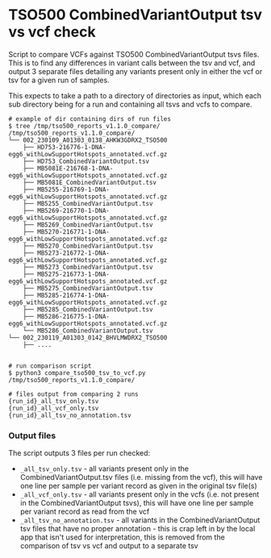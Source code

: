 # TSO500 CombinedVariantOutput tsv vs vcf check

Script to compare VCFs against TSO500 CombinedVariantOutput tsvs files. This is to find any differences in variant calls between the tsv and vcf, and output 3 separate files detailing any variants present only in either the vcf or tsv for a given run of samples.

This expects to take a path to a directory of directories as input, which each sub directory being for a run and containing all tsvs and vcfs to compare.

```
# example of dir containing dirs of run files
$ tree /tmp/tso500_reports_v1.1.0_compare/
/tmp/tso500_reports_v1.1.0_compare/
└── 002_230109_A01303_0138_AHKW3GDRX2_TSO500
    ├── HD753-216776-1-DNA-egg6_withLowSupportHotspots_annotated.vcf.gz
    ├── HD753_CombinedVariantOutput.tsv
    ├── MB5081E-216768-1-DNA-egg6_withLowSupportHotspots_annotated.vcf.gz
    ├── MB5081E_CombinedVariantOutput.tsv
    ├── MB5255-216769-1-DNA-egg6_withLowSupportHotspots_annotated.vcf.gz
    ├── MB5255_CombinedVariantOutput.tsv
    ├── MB5269-216770-1-DNA-egg6_withLowSupportHotspots_annotated.vcf.gz
    ├── MB5269_CombinedVariantOutput.tsv
    ├── MB5270-216771-1-DNA-egg6_withLowSupportHotspots_annotated.vcf.gz
    ├── MB5270_CombinedVariantOutput.tsv
    ├── MB5273-216772-1-DNA-egg6_withLowSupportHotspots_annotated.vcf.gz
    ├── MB5273_CombinedVariantOutput.tsv
    ├── MB5275-216773-1-DNA-egg6_withLowSupportHotspots_annotated.vcf.gz
    ├── MB5275_CombinedVariantOutput.tsv
    ├── MB5285-216774-1-DNA-egg6_withLowSupportHotspots_annotated.vcf.gz
    ├── MB5285_CombinedVariantOutput.tsv
    ├── MB5286-216775-1-DNA-egg6_withLowSupportHotspots_annotated.vcf.gz
    └── MB5286_CombinedVariantOutput.tsv
└── 002_230119_A01303_0142_BHVLMWDRX2_TSO500
    ├── ....


# run comparison script
$ python3 compare_tso500_tsv_to_vcf.py /tmp/tso500_reports_v1.1.0_compare/

# files output from comparing 2 runs
{run_id}_all_tsv_only.tsv
{run_id}_all_vcf_only.tsv
{run_id}_all_tsv_no_annotation.tsv
```

### Output files
The script outputs 3 files per run checked:
* `_all_tsv_only.tsv` - all variants present only in the CombinedVariantOutput.tsv files (i.e. missing from the vcf), this will have one line per sample per variant record as given in the original tsv file(s)
* `_all_vcf_only.tsv` - all variants present only in the vcfs (i.e. not present in the CombinedVariantOutput tsvs), this will have one line per sample per variant record as read from the vcf
* `_all_tsv_no_annotation.tsv` - all variants in the CombinedVariantOutput tsv files that have no proper annotation - this is crap left in by the local app that isn't used for interpretation, this is removed from the comparison of tsv vs vcf and output to a separate tsv